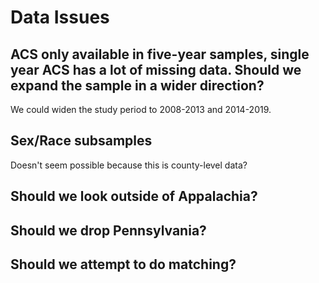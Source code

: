 
# Data Issues

## ACS only available in five-year samples, single year ACS has a lot of missing data. Should we expand the sample in a wider direction?

We could widen the study period to 2008-2013 and 2014-2019.

## Sex/Race subsamples

Doesn't seem possible because this is county-level data?

## Should we look outside of Appalachia?


## Should we drop Pennsylvania?


## Should we attempt to do matching?
